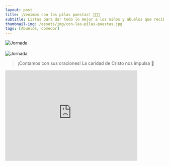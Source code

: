 ```yaml
---
layout: post
title: ¡Venimos con las pilas puestas! 🔋🔋🔋
subtitle: Listos para dar todo lo mejor a los niños y abuelos que recibiremos este nuevo año en nuestros comedores.
thumbnail-img: /assets/img/con-las-pilas-puestas.jpg
tags: [Abuelos, Comedor]
---
```

<!--## ¡Venimos con las pilas puestas! 🔋🔋🔋-->
![Jornada](https://fundacionsanvicentepallotti.github.io/assets/img/pic16.jpg)<br><br>
![Jornada](https://fundacionsanvicentepallotti.github.io/assets/img/pic17.jpg)<br>

<!--Listos para dar todo lo mejor a los niños y abuelos que recibiremos este nuevo año en nuestros comedores.-->

> ¡Contamos con sus oraciones!
> La caridad de Cristo nos impulsa 🙌
<div class="embed-container">
  <iframe
      src="https://www.youtube.com/embed/X9PhXlYalk4{{ include.id }}"
      width="420"
      height="288"
      frameborder="0"
      allowfullscreen="true">
  </iframe>
</div>
